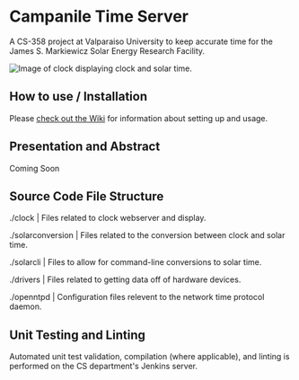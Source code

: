 # Campanile Time Server

A CS-358 project at Valparaiso University to keep accurate time for the James S. Markiewicz Solar Energy Research Facility.

![Image of clock displaying clock and solar time.]()

## How to use / Installation

Please [check out the Wiki](https://github.com/nathanharmon1/time-server/wiki) for information about setting up and usage.

## Presentation and Abstract

Coming Soon

## Source Code File Structure

./clock | Files related to clock webserver and display.

./solarconversion | Files related to the conversion between clock and solar time.

./solarcli | Files to allow for command-line conversions to solar time.

./drivers | Files related to getting data off of hardware devices.

./openntpd | Configuration files relevent to the network time protocol daemon.

## Unit Testing and Linting

Automated unit test validation, compilation (where applicable), and linting is performed on the CS department's Jenkins server.
